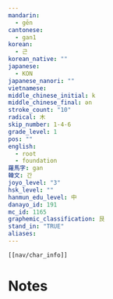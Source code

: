 ```yaml
---
mandarin:
  - gēn
cantonese:
  - gan1
korean:
  - 근
korean_native: ""
japanese:
  - KON
japanese_nanori: ""
vietnamese:
middle_chinese_initial: k
middle_chinese_final: ən
stroke_count: "10"
radical: 木
skip_number: 1-4-6
grade_level: 1
pos: ""
english:
  - root
  - foundation
羅馬字: gan
韓文: 간
joyo_level: "3"
hsk_level: ""
hanmun_edu_level: 中
danayo_id: 191
mc_id: 1165
graphemic_classification: 艮
stand_in: "TRUE"
aliases:
---
```

```meta-bind-embed
[[nav/char_info]]
```

# Notes
